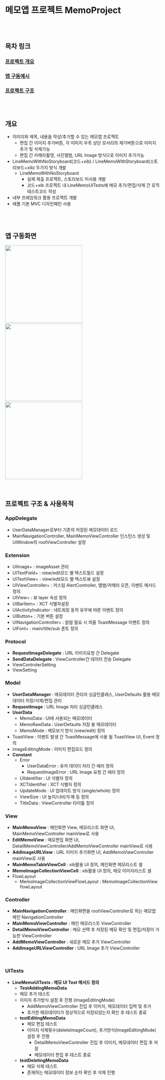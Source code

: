 
<br>
<br>

# 메모앱 프로젝트 MemoProject

<br>
<br>

## 목차 링크
### [프로젝트 개요](https://github.com/applebuddy/MemoProject/blob/master/README.md#개요)
### [앱 구동예시](https://github.com/applebuddy/MemoProject/blob/master/README.md#앱-구동화면)
### [프로젝트 구조](https://github.com/applebuddy/MemoProject/blob/master/README.md#프로젝트-구조--사용목적)

<br>
<br>

## 개요
- 이미지와 제목, 내용을 작성/추가할 수 있는 메모앱 프로젝트
  - 편집 간 이미지 추가버튼, 각 이미지 우측 상단 모서리의 제거버튼으로 이미지 추가 및 삭제가능
  - 편집 간 카메라촬영, 사진앨범, URL Image 방식으로 이미지 추가가능
- LineMemoWithNoStoryboard(코드+xib) / LineMemoWithStoryboard(스토리보드+xib) 두가지 방식 개발
  - LineMemoWithNoStoryboard
    - 실제 제출 프로젝트, 스토리보드 미사용 개발
    - 코드+xib 프로젝트 내 LineMemoUITests에 메모 추가/편집/삭제 간 로직 테스트코드 작성
- 내부 프레임워크 활용 프로젝트 개발
- 애플 기본 MVC 디자인패턴 사용

<br>
<br>

## 앱 구동화면
<div> 
  <img width=250 src="https://user-images.githubusercontent.com/4410021/75112185-b0329c00-5684-11ea-9bec-f16902a39d58.gif">     &nbsp
  <img width=250 src="https://user-images.githubusercontent.com/4410021/75112189-b759aa00-5684-11ea-8698-6e5b2fb4c1c3.gif">
  &nbsp
  <img width=250 src="https://user-images.githubusercontent.com/4410021/75112190-b7f24080-5684-11ea-8b1b-d4bd0e671768.gif"></div>

<br>
<br>

## 프로젝트 구조 & 사용목적
### AppDelegate 
- UserDataManager로부터 기존의 저장된 메모데이터 로드
- MainNavigationController, MainMemoViewController 인스턴스 생성 및 UIWindow의 rootViewController 설정

### Extension
- UIImage+ : imageAsset 관리
- UITextField+ : view/edit모드 별 텍스트필드 설정
- UITextView+ : view/edit모드 별 텍스트뷰 설정
- UIViewController+ : 커스텀 AlertController, 앨범/카메라 오픈, 이벤트 메서드 정의
- UIView+ : 뷰 layer 속성 정의
- UIBarItem+ : XCT 식별자설정
- UIActivityIndicator : 네트워킹 동작 유무에 따른 이벤트 정의
- UIButton+ : 기본 버튼 설정
- UINavigationController+ : 알람 필요 시 띄울 ToastMessage 이벤트 정의
- UIFont+ : main/title/sub 폰트 정의

### Protocol
- **RequestImageDelegate** : URL 이미지요청 간 Delegate
- **SendDataDelegate** : ViewController간 데이터 전송 Delegate
- ViewControlerSetting
- ViewSetting

### Model
- **UserDataManager** : 메모데이터 관리자 싱글턴클래스, UserDefaults 활용 메모데이터 저장/삭제/편집 관리
- **RequestImage** : URL Image 처리 싱글턴클래스
- **UserData** 
  - MemoData : UI에 사용되는 메모데이터
  - MemoRawData : UserDefaults 저장 용 메모데이터
  - MemoMode : 메모보기 방식 (view/edit) 정의
- ToastView : 이벤트 발생 간 ToastMessage에 사용 될 ToastView UI, Event 정의
- imageEditingMode : 이미지 편집모드 정의
- **Constant**
  - Error
    - UserDataError : 유저 데이터 처리 간 에러 정의
    - RequestImageError : URL Image 요청 간 에러 정의
  - UIIdentifier : UI 식별자 정의
  - XCTIdentifier : XCT 식별자 정의
  - UpdateMode : UI 업데이트 방식 (single/whole) 정의
  - ViewSize : UI 높이/너비/두께 등 정의
  - TitleData : ViewController 타이틀 정의
  
### View
- **MainMemoView** : 메인화면 View, 메모리스트 화면 UI, MainMemoViewController mainView로 사용
- **EditMemoView** : 메모편집 화면 UI, DetailMemoViewController/AddMemoViewController mainView로 사용
- **AddImageURLView** : URL 이미지 추가화면 UI, AddMemoViewController mainView로 사용
- **MainMemoTableViewCell** : xib활용 UI 정의, 메인화면 메모리스트 셀
- **MemoImageCollectionViewCell** : xib활용 UI 정의, 메모 이미지리스트 셀
- FlowLayout
  - MemoImageCollectionViewFlowLayout : MemoImageCollectionView flowLayout 

### Controller
- **MainNavigationController** : 메인화면을 rootViewController로 하는 메모앱 메인 NavigationController
- **MainMemoViewController** : 메인 메모리스트 ViewController
- **DetailMemoViewController** : 메모 선택 후 저장된 메모 확인 및 편집/저장이 가능한 ViewController
- **AddMemoViewController** : 새로운 메모 추가 ViewController
- **AddImageURLViewController** : URL Image 추가 ViewController

<br>

### UITests

- **LineMemoUITests : 메모 UI Test 메서드 정의**
  -  **TestAddingMemoData**
    - 메모 추가 테스트
    - 이미지 추가방식 설정 후 진행 (ImageEditingMode)
      - AddMemoViewController 진입 후 이미지, 메모데이터 입력 및 추가
      - 추가한 메모데이터가 정상적으로 저장되었는지 확인 후 테스트 종료
  - **testEditingMemoData**
    - 메모 편집 테스트
    - 이미지 삭제횟수(deleteImageCount), 추가방식(ImageEditingMode) 설정 후 진행
      - DetailMemoViewController 진입 후 이미지, 메모데이터 편집 후 저장
      - 메모데이터 편집 후 테스트 종료
  - **testDeletingMemoData**
    - 메모 삭제 테스트
    - 존재하는 메모데이터 정보 순차 확인 후 삭제 진행

<br>
<br>
